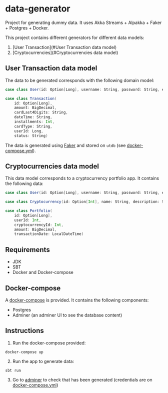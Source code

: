 # data-generator

Project for generating dummy data. It uses Akka Streams + Alpakka + Faker + Postgres + Docker.

This project contains different generators for different data models:
1. [User Transaction](#User Transaction data model)
2. [Cryptocurrencies](#Cryptocurrencies data model)

## User Transaction data model

The data to be generated corresponds with the following domain model:

``` scala
case class User(id: Option[Long], username: String, password: String, email: String)
```

``` scala
case class Transaction(
    id: Option[Long],
    amount: BigDecimal,
    cardLast4Digits: String,
    dateTime: String,
    installments: Int,
    cardType: String,
    userId: Long,
    status: String)
```

The data is generated using [Faker](https://github.com/DiUS/java-faker) and stored on `utdb` (see [docker-compose.yml](docker-compose.yml)).

## Cryptocurrencies data model

This data model corresponds to a cryptocurrency portfolio app. It contains the following data:

``` scala
case class User(id: Option[Long], username: String, password: String, email: String) // the same as User Transaction data model
```

``` scala
case class Cryptocurrency(id: Option[Int], name: String, description: String)
```

``` scala
case class Portfolio(
    id: Option[Long],
    userId: Int,
    cryptocurrencyId: Int,
    amount: BigDecimal,
    transactionDate: LocalDateTime)
```
    
## Requirements

* JDK
* SBT
* Docker and Docker-compose

## Docker-compose

A [docker-compose](docker-compose.yml) is provided. It contains the following components:

* Postgres
* Adminer (an adminer UI to see the database content)

## Instructions

1. Run the docker-compose provided:

```
docker-compose up
```

2. Run the app to generate data:

```
sbt run
```

3. Go to [adminer](http://localhost:8083) to check that has been generated (credentials are on [docker-compose.yml](docker-compose.yml))